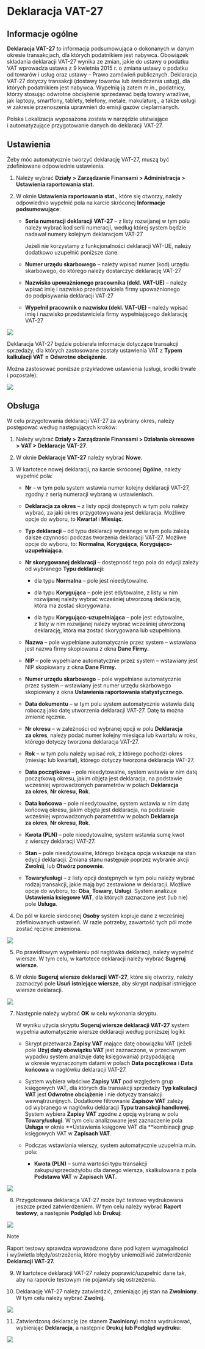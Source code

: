 # Deklaracja VAT-27 

## Informacje ogólne

**Deklaracja VAT-27** to informacja podsumowująca o dokonanych w danym
okresie transakcjach, dla których podatnikiem jest nabywca. Obowiązek
składania deklaracji VAT-27 wynika ze zmian, jakie do ustawy o podatku
VAT wprowadza ustawa z 9 kwietnia 2015 r. o zmiana ustawy o podatku
od towarów i usług oraz ustawy – Prawo zamówień publicznych. Deklaracja
VAT-27 dotyczy transakcji (dostawy towarów lub świadczenia usług), dla
których podatnikiem jest nabywca. Wypełnią ją zatem m.in., podatnicy,
którzy stosując odwrotne obciążenie sprzedawać będą towary wrażliwe,
jak laptopy, smartfony, tablety, telefony, metale, makulaturę., a także
usługi w zakresie przenoszenia uprawnień do emisji gazów cieplarnianych.

Polska Lokalizacja wyposażona została w narzędzie ułatwiające
i automatyzujące przygotowanie danych do deklaracji VAT-27.

## Ustawienia

Żeby móc automatycznie tworzyć deklarację VAT-27, muszą być zdefiniowane
odpowiednie ustawienia.

1.  Należy wybrać **Działy \> Zarządzanie Finansami \> Administracja \>
    Ustawienia raportowania stat.**

2.  W oknie **Ustawienia raportowania stat.**, które się otworzy, należy
    odpowiednio wypełnić pola na karcie skróconej **Informacje
    podsumowujące**:

    -   **Seria numeracji deklaracji VAT-27** – z listy rozwijanej w tym
        polu należy wybrać kod serii numeracji, według której system
        będzie nadawał numery kolejnym deklaracjom VAT-27
    
        Jeżeli nie korzystamy z funkcjonalności deklaracji VAT-UE, należy
        dodatkowo uzupełnić poniższe dane:

    -   **Numer urzędu skarbowego** – należy wpisać numer (kod) urzędu
        skarbowego, do którego należy dostarczyć deklarację VAT-27
    
    -   **Nazwisko upoważnionego pracownika (dekl. VAT-UE)** – należy
        wpisać imię i nazwisko przedstawiciela firmy upoważnionego
        do podpisywania deklaracji VAT‑27
    
    -   **Wypełnił pracownik o nazwisku (dekl. VAT-UE)** – należy wpisać
        imię i nazwisko przedstawiciela firmy wypełniającego deklarację
        VAT-27

  ![](media/image195.png)

Deklaracja VAT-27 będzie pobierała informacje dotyczące transakcji
sprzedaży, dla których zastosowane zostały ustawienia VAT z **Typem
kalkulacji VAT** **=** **Odwrotne obciążenie**.

Można zastosować poniższe przykładowe ustawienia (usługi, środki trwałe
i pozostałe):

  ![](media/image196.png)

## Obsługa

W celu przygotowania deklaracji VAT-27 za wybrany okres, należy
postępować według następujących kroków:

1.  Należy wybrać **Działy \> Zarządzanie Finansami \> Działania
    okresowe \> VAT \> Deklaracje VAT-27**.

2.  W oknie **Deklaracje VAT-27** należy wybrać **Nowe**.

3.  W kartotece nowej deklaracji, na karcie skróconej **Ogólne**, należy
    wypełnić pola:

    -   **Nr** – w tym polu system wstawia numer kolejny deklaracji VAT-27,
         zgodny z serią numeracji wybraną w ustawieniach.
    
    -   **Deklaracja za okres** – z listy opcji dostępnych w tym polu
         należy wybrać, za jaki okres przygotowywana jest deklaracja.
         Możliwe opcje do wyboru, to **Kwartał** i **Miesiąc**.
    
    -   **Typ deklaracji** – od typu deklaracji wybranego w tym polu zależą
         dalsze czynności podczas tworzenia deklaracji VAT-27. Możliwe
         opcje do wyboru, to: **Normalna**, **Korygująca**,
         **Korygująco-uzupełniająca**.
    
    -   **Nr skorygowanej deklaracji** – dostępność tego pola do edycji
         zależy od wybranego **Typu deklaracji**:
    
        -   dla typu **Normalna** – pole jest nieedytowalne.
        
        -   dla typu **Korygująca** – pole jest edytowalne, z listy w nim
             rozwijanej należy wybrać wcześniej utworzoną deklarację, która ma
             zostać skorygowana.
        
        -   dla typu **Korygująco-uzupełniająca** – pole jest edytowalne,
             z listy w nim rozwijanej należy wybrać wcześniej utworzoną
             deklarację, która ma zostać skorygowana lub uzupełniona.
    
    -   **Nazwa** – pole wypełniane automatycznie przez system – wstawiana
         jest nazwa firmy skopiowana z okna **Dane Firmy.**
    
    -   **NIP** – pole wypełniane automatycznie przez system – wstawiany
         jest NIP skopiowany z okna **Dane Firmy.**
    
    -   **Numer urzędu skarbowego** – pole wypełniane automatycznie
         przez system – wstawiany jest numer urzędu skarbowego skopiowany
         z okna **Ustawienia raportowania statystycznego.**
    
    -   **Data dokumentu** – w tym polu system automatycznie wstawia datę
         roboczą jako datę utworzenia deklaracji VAT-27. Datę ta można
         zmienić ręcznie.
    
    -   **Nr okresu** – w zależności od wybranej opcji w polu **Deklaracja
         za okres**, należy podać numer kolejny miesiąca lub kwartału
         w roku, którego dotyczy tworzona deklaracja VAT-27.
    
    -   **Rok** – w tym polu należy wpisać rok, z którego pochodzi okres
         (miesiąc lub kwartał), którego dotyczy tworzona deklaracja VAT-27.
    
    -   **Data początkowa** – pole nieedytowalne, system wstawia w nim datę
         początkową okresu, jakim objęta jest deklaracja, na podstawie
         wcześniej wprowadzonych parametrów w polach **Deklaracja
         za okres**, **Nr okresu**, **Rok**.
    
    -   **Data końcowa** – pole nieedytowalne, system wstawia w nim datę
         końcową okresu, jakim objęta jest deklaracja, na podstawie
         wcześniej wprowadzonych parametrów w polach **Deklaracja
         za okres**, **Nr okresu**, **Rok**.
    
    -   **Kwota (PLN)** – pole nieedytowalne, system wstawia sumę kwot
         z wierszy deklaracji VAT-27.
    
    -   **Stan** – pole nieedytowalne, którego bieżąca opcja wskazuje
         na stan edycji deklaracji. Zmiana stanu następuje poprzez wybranie
         akcji **Zwolnij**, lub **Otwórz ponownie**.
    
    -   **Towary/usługi** – z listy opcji dostępnych w tym polu należy
         wybrać rodzaj transakcji, jakie mają być zestawione w deklaracji.
         Możliwe opcje do wyboru, to: **Oba**, **Towary**, **Usługi**.
         System analizuje **Ustawienia księgowe VAT**,
         dla których zaznaczone jest (lub nie) pole **Usługa**.

4.  Do pól w karcie skróconej **Osoby** system kopiuje dane z wcześniej
     zdefiniowanych ustawień. W razie potrzeby, zawartość tych pól może
     zostać ręcznie zmieniona.

  ![](media/image197.png)

5.  Po prawidłowym wypełnieniu pól nagłówka deklaracji, należy wypełnić
     wiersze. W tym celu, w kartotece deklaracji należy wybrać
     **Sugeruj wiersze**.

6.  W oknie **Sugeruj wiersze deklaracji VAT-27**, które się otworzy,
     należy zaznaczyć pole **Usuń istniejące wiersze**, aby skrypt
     nadpisał istniejące wiersze deklaracji.

  ![](media/image198.png)

7.  Następnie należy wybrać **OK** w celu wykonania skryptu.

    W wyniku użycia skryptu **Sugeruj wiersze deklaracji VAT-27** system
    wypełnia automatycznie wiersze deklaracji według poniższej logiki:

    -  Skrypt przetwarza **Zapisy VAT** mające datę obowiązku VAT (jeżeli
        pole **Użyj daty obowiązku VAT** jest zaznaczone, w przeciwnym
        wypadku system analizuje datę księgowania) przypadającą w okresie
        wyznaczonym datami w polach **Data początkowa** i **Data końcowa**
        w nagłówku deklaracji VAT-27.
    
    -  System wybiera właściwe **Zapisy VAT** pod względem grup księgowych
        VAT, dla których dla transakcji sprzedaży **Typ kalkulacji VAT**
        jest **Odwrotne obciążenie** i nie dotyczy transakcji
        wewnątrzunijnych. Dodatkowe filtrowanie **Zapisów VAT** zależy
        od wybranego w nagłówku deklaracji **Typu transakcji handlowej**.
        System wybiera **Zapisy VAT** zgodne z opcją wybraną w polu
        **Towary/usługi**. W tym celu analizowane jest zaznaczenie pola
        **Usługa** w oknie **Ustawienia księgowe VAT dla **kombinacji grup
        księgowych VAT w **Zapisach VAT**.
    
    -  Podczas wstawiania wierszy, system automatycznie uzupełnia m.in.
        pola:
    
        -   **Kwota (PLN)** – suma wartości typu transakcji
             zakupu/sprzedaży/obu dla danego wiersza, skalkulowana z pola
             **Podstawa VAT** w **Zapisach VAT**.
    
  ![](media/image199.png)

8.  Przygotowana deklaracja VAT-27 może być testowo wydrukowana jeszcze
    przed zatwierdzeniem. W tym celu należy wybrać **Raport testowy**,
    a następnie **Podgląd** lub **Drukuj**:

  ![](media/image200.png)

 >[!NOTE]
 >Raport testowy sprawdza wprowadzone dane pod kątem
 wymagalności i wyświetla błędy/ostrzeżenia, które mogłyby uniemożliwić
 zatwierdzenie **Deklaracji VAT-27.**

9.  W kartotece deklaracji VAT-27 należy poprawić/uzupełnić dane tak,
     aby na raporcie testowym nie pojawiały się ostrzeżenia.

10. Deklarację VAT-27 należy zatwierdzić, zmieniając jej stan
     na **Zwolniony**. W tym celu należy wybrać **Zwolnij.**

  ![](media/image201.png)

11. Zatwierdzoną deklarację (ze stanem **Zwolniony**) można wydrukować,
    wybierając **Deklaracja**, a następnie **Drukuj lub Podgląd
    wydruku**:

  ![](media/image202.png)